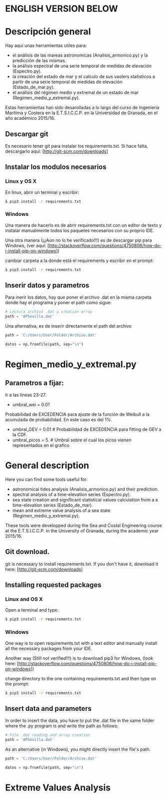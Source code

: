 # ENGLISH VERSION BELOW
# Descripción general
Hay aquí unas herramientas utiles para:
  * el análisis de las mareas astronomicas (Analisis_armonico.py) y la predicción de las mismas.
  * la análisis espectral de una serie temporal de medidas de elevación (Espectro.py).  
  * la creación del estado de mar y el calculo de sus vaolers statisticos a partir de una serie temporal de medidas de elevación (Estado_de_mar.py).  
  * el análisis del régimen medio y extremal de un estado de mar (Regimen_medio_y_extremal.py). 

Estas herramientas han sido desarolladas a lo largo del curso de Ingeniería Marítima y Costera en la E.T.S.I.C.C.P. en la Universidad de Granada, en el año académico 2015/16.

## Descargar git
Es necesario tener git para instalar los requirements.txt. Si hace falta, descargarlo aquí:
[http://git-scm.com/downloads]

## Instalar los modulos necesarios
### Linux y OS X
En linux, abrir un terminal y escribir:
```bash
$ pip3 install -r requirements.txt
``` 
### Windows
Una manera de hacerlo es de abrir requirements.txt con un editor de texto y instalar manualmente todos los paquetes necesarios con su proprio IDE.

Una otra manera (¡¡¡Aún no lo he verificado!!!) es de descargar pip para Windows,
(ver aquí: [http://stackoverflow.com/questions/4750806/how-do-i-install-pip-on-windows])

cambiar carpeta a la donde está el requirements y escribir en el prompt:
```bash
$ pip3 install -r requirements.txt
``` 

## Inserir datos y parametros
Para inerir los datos, hay que poner el archivo .dat en la misma carpeta donde hay el programa y poner el path como sigue:
```python
# Lectura archivo .dat y creacion array
path = 'APSevilla.dat' 
```
Una alternativa, es de inserir directamente el path del archivo

```python
path = 'C:/Users/User/Folder/Archivo.dat'
```

```python
datos = np.fromfile(path, sep="\n")
```
# Regimen_medio_y_extremal.py
## Parametros a fijar:
Ir a las líneas 23-27.
 * umbral_wei = 0.01 
  
 Probabilidad de EXCEDENCIA para ajuste de la función de Weibull a la acumulada de probabilidad. 
 En este caso es del 1%.
 * umbral_GEV = 0.01  # Probabilidad de EXCEDENCIA para fitting de GEV a la CDF.
 * umbral_picos = 5.  # Umbral sobre el cual los picos vienen representados en el grafico


# General description
Here you can find some tools useful for:
 * astronomical tides analysis (Analisis_armonico.py) and their prediction.
 * spectral analysis of a time-elevation series (Espectro.py).
 * sea state creation and significant statistical values calculation from a a time-elevation series (Estado_de_mar).
 * mean and extreme value analysis of a sea state (Regimen_medio_y_extremal.py).

These tools were developped during the Sea and Costal Engineering course at the E.T.S.I.C.C.P. in the University of Granada, during the academic year 2015/16.

## Git download.
git is necessary to install requirements.txt. If you don't have it, download it here:
[http://git-scm.com/downloads]

## Installing requested packages
### Linux and OS X
Open a terminal and type:
```bash
$ pip3 install -r requirements.txt
``` 
### Windows
One way is to open requirements.txt with a text editor and manually install all the necessary packages from your IDE.

Another way (Still not verified!!!) is to download pip3 for Windows,
(look here: [http://stackoverflow.com/questions/4750806/how-do-i-install-pip-on-windows])

change directory to the one containing requirements.txt and then type on the prompt:
```bash
$ pip3 install -r requirements.txt
``` 

## Insert data and parameters 
In order to insert the data, you have to put the .dat file in the same folder where the .py program is and write the path as follows: 
```python
# File .dat reading and array creation
path = 'APSevilla.dat' 
```
As an alternative (in Windows), you might directly insert the file's path.
```python
path = 'C:/Users/User/Folder/Archivo.dat'
```

```python
datos = np.fromfile(path, sep="\n")
```

# Extreme Values Analysis 

